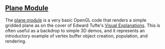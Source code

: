 ## [Plane Module][plane]

The [plane module][plane] is a very basic OpenGL code that renders a simple gridded plane as on the cover of Edward Tufte's [Visual Explanations][tufte]. This is often useful as a backdrop to simple 3D demos, and it represents an introductory example of vertex buffer object creation, population, and rendering.

[plane]: https://github.com/rlk/util3d/blob/master/plane.md
[tufte]: http://www.amazon.com/Visual-Explanations-Quantities-Evidence-Narrative/dp/0961392126
